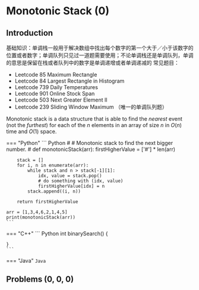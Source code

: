 # Monotonic Stack (0)

## Introduction

基础知识：单调栈一般用于解决数组中找出每个数字的第一个大于／小于该数字的位置或者数字；单调队列只见过一道题需要使用；不论单调栈还是单调队列，单调的意思是保留在栈或者队列中的数字是单调递增或者单调递减的
常见题目：
- Leetcode 85 Maximum Rectangle
- Leetcode 84 Largest Rectangle in Histogram
- Leetcode 739 Daily Temperatures
- Leetcode 901 Online Stock Span
- Leetcode 503 Next Greater Element II
- Leetcode 239 Sliding Window Maximum （唯一的单调队列题）


Monotonic stack is a data structure that is able to find the *nearest* event (not the *furthest*) for each of the $n$ elements in an array of size $n$ in $O(n)$ time and $O(1)$ space.


=== "Python"
    ``` Python
    #
    # Monotonic stack to find the next bigger number.
    #
    def monotonicStack(arr):
        firstHigherValue = ['#'] * len(arr)

        stack = []
        for i, n in enumerate(arr):
            while stack and n > stack[-1][1]:
                idx, value = stack.pop()
                # do something with (idx, value)
                firstHigherValue[idx] = n
            stack.append((i, n))

        return firstHigherValue

    arr = [1,3,4,6,2,1,4,5]
    print(monotonicStack(arr))    
    ```                

=== "C++"
    ``` Python
    int binarySearch() {

    }
    ```  

=== "Java"
    ``` Java 
    ```  

## Problems (0, 0, 0)
